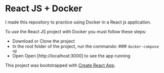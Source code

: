 # React JS + Docker

I made this repository to practice using Docker in a React js application.

To use the React JS project with Docker you must follow these steps:

- Download or Clone the project
- In the root folder of the project, run the commando: ### `docker-compose up`
- Open Open [http://localhost:3000] to see the app running


This project was bootstrapped with [Create React App](https://github.com/facebook/create-react-app).

